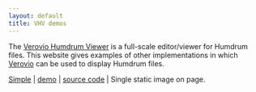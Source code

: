 ```yaml
---
layout: default
title: VHV demos
---
```


The [Verovio Humdrum Viewer](http://verovio.humdrum.org) is a full-scale editor/viewer for Humdrum files.
This website gives examples of other implementations in which [Verovio](http://verovio.org) can be
used to display Humdrum files.


[Simple](simple)	| [demo](simple/demo.html)	| [source code](https://github.com/humdrum-tools/vhv-demos/blob/gh-pages/simple/demo.html) |  Single static image on page.


